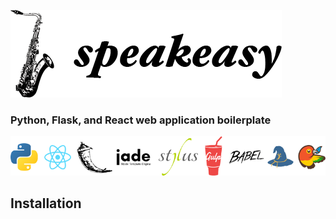 ![speakeasy](speakeasy.png)

### Python, Flask, and React web application boilerplate

![Built Using:](built_using.png)

## Installation

